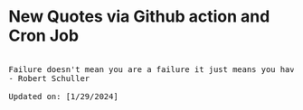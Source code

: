 # New Quotes via Github action and Cron Job

<pre>
<!-- #quote -->
Failure doesn't mean you are a failure it just means you haven't succeeded yet.
- Robert Schuller

Updated on: [1/29/2024]
<!-- #quoteEnd -->
</pre>
